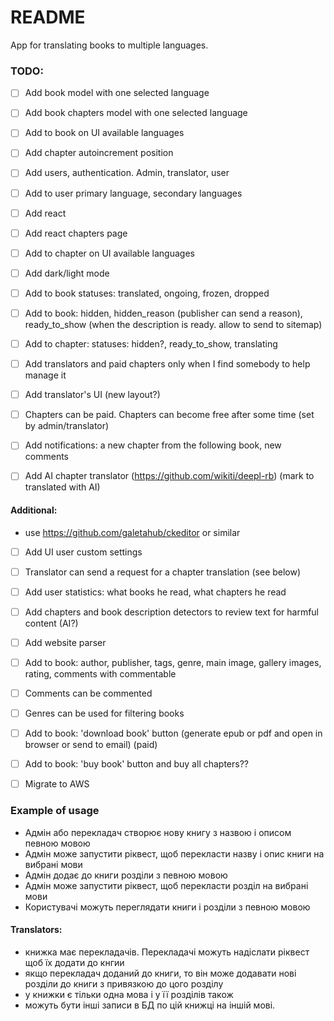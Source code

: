 # README

App for translating books to multiple languages.

### TODO:
- [ ] Add book model with one selected language
- [ ] Add book chapters model with one selected language
- [ ] Add to book on UI available languages
- [ ] Add chapter autoincrement position
- [ ] Add users, authentication. Admin, translator, user
- [ ] Add to user primary language, secondary languages
- [ ] Add react
- [ ] Add react chapters page
- [ ] Add to chapter on UI available languages
- [ ] Add dark/light mode
- [ ] Add to book statuses: translated, ongoing, frozen, dropped
- [ ] Add to book: hidden, hidden_reason (publisher can send a reason), ready_to_show (when the description is ready. allow to send to sitemap)
- [ ] Add to chapter: statuses: hidden?, ready_to_show, translating
- [ ] Add translators and paid chapters only when I find somebody to help manage it
- [ ] Add translator's UI (new layout?)
- [ ] Chapters can be paid. Chapters can become free after some time (set by admin/translator)
- [ ] Add notifications: a new chapter from the following book, new comments
- [ ] Add AI chapter translator (https://github.com/wikiti/deepl-rb)  (mark to translated with AI)



#### Additional:
- use https://github.com/galetahub/ckeditor or similar
- [ ] Add UI user custom settings
- [ ] Translator can send a request for a chapter translation (see below)
- [ ] Add user statistics: what books he read, what chapters he read
- [ ] Add chapters and book description detectors to review text for harmful content (AI?)
- [ ] Add website parser
- [ ] Add to book: author, publisher, tags, genre, main image, gallery images, rating, comments with commentable
- [ ] Comments can be commented
- [ ] Genres can be used for filtering books
- [ ] Add to book: 'download book' button (generate epub or pdf and open in browser or send to email) (paid)
- [ ] Add to book: 'buy book' button and buy all chapters??
- [ ] Migrate to AWS


### Example of usage
- Адмін або перекладач створює нову книгу з назвою і описом певною мовою 
- Адмін може запустити ріквест, щоб перекласти назву і опис книги на вибрані мови
- Адмін додає до книги розділи з певною мовою
- Адмін може запустити ріквест, щоб перекласти розділ на вибрані мови
- Користувачі можуть переглядати книги і розділи з певною мовою

#### Translators:
- книжка має перекладачів. Перекладачі можуть надіслати ріквест щоб їх додати до кнгии
- якщо перекладач доданий до книги, то він може додавати нові розділи до книги з привязкою до цого розділу
- у книжки є тільки одна мова і у її розділів також
- можуть бути інші записи в БД по цій книжці на іншій мові.
